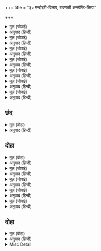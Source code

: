 +++
title = "३० मन्दोदरी-विलाप, रावणकी अन्त्येष्टि-क्रिया"

+++


<details><summary>मूल (चौपाई)</summary>

पति सिर देखत मंदोदरी।  
मुरुछित बिकल धरनि खसि परी॥  
जुबति बृंद रोवत उठि धाईं।  
तेहि उठाइ रावन पहिं आईं॥
</details>

<details><summary>अनुवाद (हिन्दी)</summary>

पतिके सिर देखते ही मन्दोदरी व्याकुल और मूर्च्छित होकर धरतीपर गिर पड़ी। स्त्रियाँ रोती हुई उठ दौड़ीं और उस (मन्दोदरी) को उठाकर रावणके पास आयीं॥ १॥
</details>

<details><summary>मूल (चौपाई)</summary>

पति गति देखि ते करहिं पुकारा।  
छूटे कच नहिं बपुष सँभारा॥  
उर ताड़ना करहिं बिधि नाना।  
रोवत करहिं प्रताप बखाना॥
</details>

<details><summary>अनुवाद (हिन्दी)</summary>

पतिकी दशा देखकर वे पुकार-पुकारकर रोने लगीं। उनके बाल खुल गये, देहकी सँभाल नहीं रही। वे अनेकों प्रकारसे छाती पीटती हैं और रोती हुई रावणके प्रतापका बखान करती हैं॥ २॥
</details>

<details><summary>मूल (चौपाई)</summary>

तव बल नाथ डोल नित धरनी।  
तेज हीन पावक ससि तरनी॥  
सेष कमठ सहि सकहिं न भारा।  
सो तनु भूमि परेउ भरि छारा॥
</details>

<details><summary>अनुवाद (हिन्दी)</summary>

(वे कहती हैं—) हे नाथ! तुम्हारे बलसे पृथ्वी सदा काँपती रहती थी। अग्नि, चन्द्रमा और सूर्य तुम्हारे सामने तेजहीन थे। शेष और कच्छप भी जिसका भार नहीं सह सकते थे, वही तुम्हारा शरीर आज धूलमें भरा हुआ पृथ्वीपर पड़ा है!॥ ३॥
</details>

<details><summary>मूल (चौपाई)</summary>

बरुन कुबेर सुरेस समीरा।  
रन सन्मुख धरि काहुँ न धीरा॥  
भुजबल जितेहु काल जम साईं।  
आजु परेहु अनाथ की नाईं॥
</details>

<details><summary>अनुवाद (हिन्दी)</summary>

वरुण, कुबेर, इन्द्र और वायु, इनमेंसे किसीने भी रणमें तुम्हारे सामने धैर्य धारण नहीं किया। हे स्वामी! तुमने अपने भुजबलसे काल और यमराजको भी जीत लिया था। वही तुम आज अनाथकी तरह पड़े हो॥ ४॥
</details>

<details><summary>मूल (चौपाई)</summary>

जगत बिदित तुम्हारि प्रभुताई।  
सुत परिजन बल बरनि न जाई॥  
राम बिमुख अस हाल तुम्हारा।  
रहा न कोउ कुल रोवनिहारा॥
</details>

<details><summary>अनुवाद (हिन्दी)</summary>

तुम्हारी प्रभुता जगत् भरमें प्रसिद्ध है। तुम्हारे पुत्रों और कुटुम्बियोंके बलका हाय! वर्णन ही नहीं हो सकता। श्रीरामचन्द्रजीके विमुख होनेसे ही तुम्हारी ऐसी दुर्दशा हुई कि आज कुलमें कोई रोनेवाला भी न रह गया॥ ५॥
</details>

<details><summary>मूल (चौपाई)</summary>

तव बस बिधि प्रपंच सब नाथा।  
सभय दिसिप नित नावहिं माथा॥  
अब तव सिर भुज जंबुक खाहीं।  
राम बिमुख यह अनुचित नाहीं॥
</details>

<details><summary>अनुवाद (हिन्दी)</summary>

हे नाथ! विधाताकी सारी सृष्टि तुम्हारे वशमें थी। लोकपाल सदा भयभीत होकर तुमको मस्तक नवाते थे। किन्तु हाय! अब तुम्हारे सिर और भुजाओंको गीदड़ खा रहे हैं। रामविमुखके लिये ऐसा होना अनुचित भी नहीं है (अर्थात् उचित ही है)॥ ६॥
</details>

<details><summary>मूल (चौपाई)</summary>

काल बिबस पति कहा न माना।  
अग जग नाथु मनुज करि जाना॥
</details>

<details><summary>अनुवाद (हिन्दी)</summary>

हे पति! कालके पूर्ण वशमें होनेसे तुमने (किसीका) कहना नहीं माना और चराचरके नाथ परमात्माको मनुष्य करके जाना॥ ७॥
</details>

## छंद


<details><summary>मूल (दोहा)</summary>

जान्यो मनुज करि दनुज कानन दहन पावक हरि स्वयं।  
जेहि नमत सिव ब्रह्मादि सुर पिय भजेहु नहिं करुनामयं॥  
आजन्म ते परद्रोह रत पापौघमय तव तनु अयं।  
तुम्हहू दियो निज धाम राम नमामि ब्रह्म निरामयं॥
</details>

<details><summary>अनुवाद (हिन्दी)</summary>

दैत्यरूपी वनको जलानेके लिये अग्निस्वरूप साक्षात् श्रीहरिको तुमने मनुष्य करके जाना। शिव और ब्रह्मा आदि देवता जिनको नमस्कार करते हैं, उन करुणामय भगवान् को हे प्रियतम! तुमने नहीं भजा। तुम्हारा यह शरीर जन्मसे ही दूसरोंसे द्रोह करनेमें तत्पर तथा पापसमूहमय रहा! इतनेपर भी जिन निर्विकार ब्रह्म श्रीरामजीने तुमको अपना धाम दिया, उनको मैं नमस्कार करती हूँ।
</details>

## दोहा


<details><summary>मूल (दोहा)</summary>

अहह नाथ रघुनाथ सम कृपासिंधु नहिं आन।  
जोगि बृंद दुर्लभ गति तोहि दीन्हि भगवान॥ १०४॥
</details>

<details><summary>अनुवाद (हिन्दी)</summary>

अहह! नाथ! श्रीरघुनाथजीके समान कृपाका समुद्र दूसरा कोई नहीं है, जिन भगवान् ने तुमको वह गति दी जो योगिसमाजको भी दुर्लभ है॥ १०४॥
</details>

<details><summary>मूल (चौपाई)</summary>

मंदोदरी बचन सुनि काना।  
सुर मुनि सिद्ध सबन्हि सुख माना॥  
अज महेस नारद सनकादी।  
जे मुनिबर परमारथबादी॥
</details>

<details><summary>अनुवाद (हिन्दी)</summary>

मन्दोदरीके वचन कानोंसे सुनकर देवता, मुनि और सिद्ध सभीने सुख माना। ब्रह्मा, महादेव, नारद और सनकादि तथा और भी जो परमार्थवादी (परमात्माके तत्त्वको जानने और कहनेवाले) श्रेष्ठ मुनि थे॥ १॥
</details>

<details><summary>मूल (चौपाई)</summary>

भरि लोचन रघुपतिहि निहारी।  
प्रेम मगन सब भए सुखारी॥  
रुदन करत देखीं सब नारी।  
गयउ बिभीषनु मन दुख भारी॥
</details>

<details><summary>अनुवाद (हिन्दी)</summary>

वे सभी श्रीरघुनाथजीको नेत्र भरकर निरखकर प्रेममग्न हो गये और अत्यन्त सुखी हुए। अपने घरकी सब स्त्रियोंको रोती हुई देखकर विभीषणजीके मनमें बड़ा भारी दुःख हुआ और वे उनके पास गये॥ २॥
</details>

<details><summary>मूल (चौपाई)</summary>

बंधु दसा बिलोकि दुख कीन्हा।  
तब प्रभु अनुजहि आयसु दीन्हा॥  
लछिमन तेहि बहु बिधि समुझायाे।  
बहुरि बिभीषन प्रभु पहिं आयो॥
</details>

<details><summary>अनुवाद (हिन्दी)</summary>

उन्होंने भाईकी दशा देखकर दुःख किया। तब प्रभु श्रीरामजीने छोटे भाईको आज्ञा दी (कि जाकर विभीषणको धैर्य बँधाओ)। लक्ष्मणजीने उन्हें बहुत प्रकारसे समझाया तब विभीषण प्रभुके पास लौट आये॥ ३॥
</details>

<details><summary>मूल (चौपाई)</summary>

कृपादृष्टि प्रभु ताहि बिलोका।  
करहु क्रिया परिहरि सब सोका॥  
कीन्हि क्रिया प्रभु आयसु मानी।  
बिधिवत देस काल जियँ जानी॥
</details>

<details><summary>अनुवाद (हिन्दी)</summary>

प्रभुने उनको कृपापूर्ण दृष्टिसे देखा (और कहा—) सब शोक त्यागकर रावणकी अन्त्येष्टि क्रिया करो। प्रभुकी आज्ञा मानकर और हृदयमें देश और कालका विचार करके विभीषणजीने विधिपूर्वक सब क्रिया की॥ ४॥
</details>

## दोहा


<details><summary>मूल (दोहा)</summary>

मंदोदरी आदि सब देइ तिलांजलि ताहि।  
भवन गईं रघुपति गुन गन बरनत मन माहि॥ १०५॥
</details>

<details><summary>अनुवाद (हिन्दी)</summary>

मन्दोदरी आदि सब स्त्रियाँ उसे (रावणको) तिलाञ्जलि देकर मनमें श्रीरघुनाथजीके गुणसमूहोंका वर्णन करती हुई महलको गयीं॥ १०५॥
</details>

<details><summary>Misc Detail</summary>


</details>
